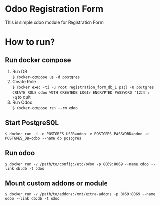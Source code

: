 # Odoo Registration Form
This is simple odoo module for Registration Form

# How to run?

## Run docker compose <br>
1. Run DB <br>
`$ docker-compose up -d postgres`
2. Create Role<br>
`$ docker exec -ti -u root registration_form_db_1 psql -U postgres`<br>
`CREATE ROLE odoo WITH CREATEDB LOGIN ENCRYPTED PASSWORD '1234';`<br>
`\q` to quit<br>
3. Run Odoo<br>
`$ docker-compose run --rm odoo`

## Start PostgreSQL
`$ docker run -d -e POSTGRES_USER=odoo -e POSTGRES_PASSWORD=odoo -e POSTGRES_DB=odoo --name db postgres`

## Run odoo
`$ docker run -v /path/to/config:/etc/odoo -p 8069:8069 --name odoo --link db:db -t odoo`

## Mount custom addons or module
`$ docker run -v /path/to/addons:/mnt/extra-addons -p 8069:8069 --name odoo --link db:db -t odoo`
